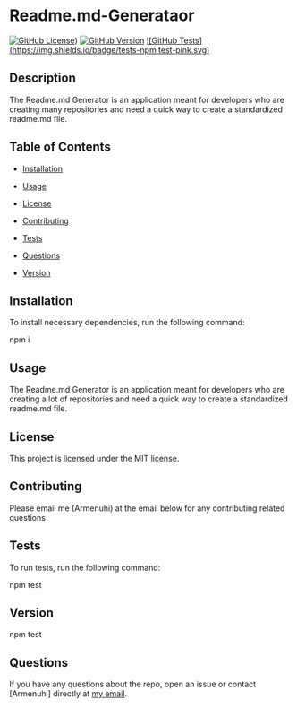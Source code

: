 

# Readme.md-Generataor
[![GitHub License](https://img.shields.io/badge/License-MIT-blue.svg)](License.md))
[![GitHub Version](https://img.shields.io/badge/Contributing-1.0.0-yellow.svg)](https://github.com/avaarm/Readme-generator)
[![GitHub Tests](https://img.shields.io/badge/tests-npm test-pink.svg)](https://github.com/avaarm/Readme-generator)
   
## Description
    
The Readme.md Generator is an application meant for developers who are creating many repositories and need a quick way to create a standardized readme.md file. 
    
## Table of Contents 
    
* [Installation](#installation)

* [Usage](#usage)
    
* [License](#License)
    
* [Contributing](#contributing)
    
* [Tests](#tests)
    
* [Questions](#questions)

* [Version](#questions)
    

## Installation
    
To install necessary dependencies, run the following command: 
    
npm i
    
    
## Usage
    
The Readme.md Generator is an application meant for developers who are creating a lot of repositories and need a quick way to create a standardized readme.md file. 
    
## License
    
This project is licensed under the MIT license.
      
## Contributing
    
Please email me (Armenuhi) at the email below for any contributing related questions
    
## Tests
    
To run tests, run the following command:
    
npm test
    
## Version

npm test

## Questions
    
If you have any questions about the repo, open an issue or contact [Armenuhi] directly at [my email](mailto:avaarm95@gmail.com).


        
